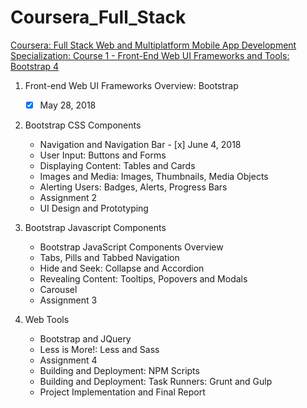 # Coursera_Full_Stack

[Coursera: Full Stack Web and Multiplatform Mobile App Development Specialization: Course 1 - Front-End Web UI Frameworks and Tools: Bootstrap 4](https://www.coursera.org/learn/bootstrap-4)

1. Front-end Web UI Frameworks Overview: Bootstrap 
	- [x] May 28, 2018
  
2. Bootstrap CSS Components
	 + Navigation and Navigation Bar - [x] June 4, 2018
	 + User Input: Buttons and Forms
	 + Displaying Content: Tables and Cards
	 + Images and Media: Images, Thumbnails, Media Objects
	 + Alerting Users: Badges, Alerts, Progress Bars
	 + Assignment 2
	 + UI Design and Prototyping

3. Bootstrap Javascript Components
	+ Bootstrap JavaScript Components Overview
	+ Tabs, Pills and Tabbed Navigation
	+ Hide and Seek: Collapse and Accordion
	+ Revealing Content: Tooltips, Popovers and Modals
	+ Carousel
	+ Assignment 3

4. Web Tools
	+ Bootstrap and JQuery
	+ Less is More!: Less and Sass
	+ Assignment 4
	+ Building and Deployment: NPM Scripts
	+ Building and Deployment: Task Runners: Grunt and Gulp
	+ Project Implementation and Final Report
